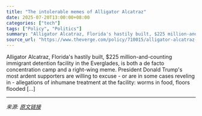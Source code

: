 ```yaml
---
title: "The intolerable memes of Alligator Alcatraz"
date: 2025-07-20T13:00:00+08:00
categories: ["tech"]
tags: ["Policy", "Politics"]
summary: "Alligator Alcatraz, Florida's hastily built, $225 million-and-counting immigrant detention facility in the Everglades, is both a de facto concentration camp and a right-wing meme. President Donald Tru"
source_url: "https://www.theverge.com/policy/710015/alligator-alcatraz-ice-detention-memes-social-media"
---
```


Alligator Alcatraz, Florida's hastily built, $225 million-and-counting immigrant detention facility in the Everglades, is both a de facto concentration camp and a right-wing meme. President Donald Trump's most ardent supporters are willing to excuse - or are in some cases reveling in - allegations of inhumane treatment at the facility: worms in food, floors flooded [&#8230;]

---

*来源: [原文链接](https://www.theverge.com/policy/710015/alligator-alcatraz-ice-detention-memes-social-media)*
